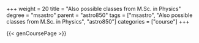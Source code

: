 +++
weight = 20
title = "Also possible classes from M.Sc. in Physics"
degree = "msastro"
parent = "astro850"
tags = ["msastro", "Also possible classes from M.Sc. in Physics", "astro850"]
categories = ["course"]
+++

{{< genCoursePage >}}
